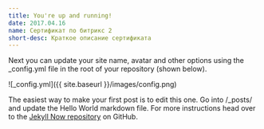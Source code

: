 ```yaml
---
title: You're up and running!
date: 2017.04.16
name: Сертификат по битрикс 2
short-desc: Краткое описание сертификата
---
```


Next you can update your site name, avatar and other options using the _config.yml file in the root of your repository (shown below).

![_config.yml]({{ site.baseurl }}/images/config.png)

The easiest way to make your first post is to edit this one. Go into /_posts/ and update the Hello World markdown file. For more instructions head over to the [Jekyll Now repository](https://github.com/barryclark/jekyll-now) on GitHub.
